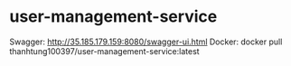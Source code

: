 # user-management-service
Swagger: http://35.185.179.159:8080/swagger-ui.html
Docker: docker pull thanhtung100397/user-management-service:latest

